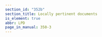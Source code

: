 ```yaml
---
section_id: "352b"
section_title: Locally pertinent documents
is_element: true
abbr: LPD
page_in_manual: 350-3
---
```

